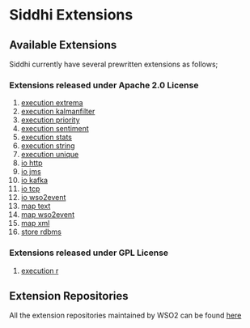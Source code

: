 # Siddhi Extensions

## Available Extensions

Siddhi currently have several prewritten extensions as follows;

### Extensions released under Apache 2.0 License
1. <a target="_blank" href="https://wso2-extensions.github.io/siddhi-execution-extrema">execution extrema</a>
1. <a target="_blank" href="https://wso2-extensions.github.io/siddhi-execution-kalmanfilter">execution kalmanfilter</a>
1. <a target="_blank" href="https://wso2-extensions.github.io/siddhi-execution-priority">execution priority</a>
1. <a target="_blank" href="https://wso2-extensions.github.io/siddhi-execution-sentiment">execution sentiment</a>
1. <a target="_blank" href="https://wso2-extensions.github.io/siddhi-execution-stats">execution stats</a>
1. <a target="_blank" href="https://wso2-extensions.github.io/siddhi-execution-string">execution string</a>
1. <a target="_blank" href="https://wso2-extensions.github.io/siddhi-execution-unique">execution unique</a>
1. <a target="_blank" href="https://wso2-extensions.github.io/siddhi-io-http">io http</a>
1. <a target="_blank" href="https://wso2-extensions.github.io/siddhi-io-jms">io jms</a>
1. <a target="_blank" href="https://wso2-extensions.github.io/siddhi-io-kafka">io kafka</a>
1. <a target="_blank" href="https://wso2-extensions.github.io/siddhi-io-tcp">io tcp</a>
1. <a target="_blank" href="https://wso2-extensions.github.io/siddhi-io-wso2event">io wso2event</a>
1. <a target="_blank" href="https://wso2-extensions.github.io/siddhi-map-text">map text</a>
1. <a target="_blank" href="https://wso2-extensions.github.io/siddhi-map-wso2event">map wso2event</a>
1. <a target="_blank" href="https://wso2-extensions.github.io/siddhi-map-xml">map xml</a>
1. <a target="_blank" href="https://wso2-extensions.github.io/siddhi-store-rdbms">store rdbms</a>

### Extensions released under GPL License
1. <a target="_blank" href="https://wso2-extensions.github.io/siddhi-gpl-execution-r">execution r</a>


## Extension Repositories

All the extension repositories maintained by WSO2 can be found <a target="_blank" href="https://github.com/wso2-extensions/?utf8=%E2%9C%93&q=siddhi&type=&language=">here</a>
